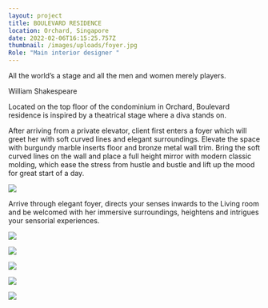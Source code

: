```yaml
---
layout: project
title: BOULEVARD RESIDENCE
location: Orchard, Singapore
date: 2022-02-06T16:15:25.757Z
thumbnail: /images/uploads/foyer.jpg
Role: "Main interior designer "
---
```

All the world’s a stage and all the men and women merely players.

William Shakespeare



Located on the top floor of the condominium in Orchard, Boulevard residence is inspired by a theatrical stage where a diva stands on. 

After arriving from a private elevator, client first enters a foyer which will greet her with soft curved lines and elegant surroundings. Elevate the space with burgundy marble inserts floor and bronze metal wall trim. Bring the soft curved lines on the wall and place a full height mirror with modern classic molding, which ease the stress from hustle and bustle and lift up the mood for great start of a day.

![](/images/uploads/living-room.jpg)

Arrive through elegant foyer, directs your senses inwards to the Living room and be welcomed with her immersive surroundings, heightens and intrigues your sensorial experiences.

![](/images/uploads/2021.11.22-dining.jpg)

![](/images/uploads/master-bedroom.jpg)

![](/images/uploads/bedroom-front-tv-wall.jpg)

![](/images/uploads/bathroom.jpg)

![](/images/uploads/study-room.jpg)